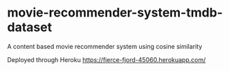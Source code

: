 # movie-recommender-system-tmdb-dataset
A content based movie recommender system using cosine similarity

Deployed through Heroku
https://fierce-fjord-45060.herokuapp.com/
